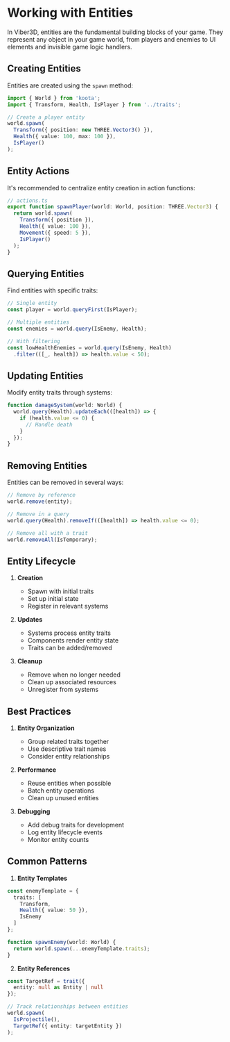 # Working with Entities

In Viber3D, entities are the fundamental building blocks of your game. They represent any object in your game world, from players and enemies to UI elements and invisible game logic handlers.

## Creating Entities

Entities are created using the `spawn` method:

```typescript
import { World } from 'koota';
import { Transform, Health, IsPlayer } from '../traits';

// Create a player entity
world.spawn(
  Transform({ position: new THREE.Vector3() }),
  Health({ value: 100, max: 100 }),
  IsPlayer()
);
```

## Entity Actions

It's recommended to centralize entity creation in action functions:

```typescript
// actions.ts
export function spawnPlayer(world: World, position: THREE.Vector3) {
  return world.spawn(
    Transform({ position }),
    Health({ value: 100 }),
    Movement({ speed: 5 }),
    IsPlayer()
  );
}
```

## Querying Entities

Find entities with specific traits:

```typescript
// Single entity
const player = world.queryFirst(IsPlayer);

// Multiple entities
const enemies = world.query(IsEnemy, Health);

// With filtering
const lowHealthEnemies = world.query(IsEnemy, Health)
  .filter(([_, health]) => health.value < 50);
```

## Updating Entities

Modify entity traits through systems:

```typescript
function damageSystem(world: World) {
  world.query(Health).updateEach(([health]) => {
    if (health.value <= 0) {
      // Handle death
    }
  });
}
```

## Removing Entities

Entities can be removed in several ways:

```typescript
// Remove by reference
world.remove(entity);

// Remove in a query
world.query(Health).removeIf(([health]) => health.value <= 0);

// Remove all with a trait
world.removeAll(IsTemporary);
```

## Entity Lifecycle

1. **Creation**
   - Spawn with initial traits
   - Set up initial state
   - Register in relevant systems

2. **Updates**
   - Systems process entity traits
   - Components render entity state
   - Traits can be added/removed

3. **Cleanup**
   - Remove when no longer needed
   - Clean up associated resources
   - Unregister from systems

## Best Practices

1. **Entity Organization**
   - Group related traits together
   - Use descriptive trait names
   - Consider entity relationships

2. **Performance**
   - Reuse entities when possible
   - Batch entity operations
   - Clean up unused entities

3. **Debugging**
   - Add debug traits for development
   - Log entity lifecycle events
   - Monitor entity counts

## Common Patterns

1. **Entity Templates**
```typescript
const enemyTemplate = {
  traits: [
    Transform,
    Health({ value: 50 }),
    IsEnemy
  ]
};

function spawnEnemy(world: World) {
  return world.spawn(...enemyTemplate.traits);
}
```

2. **Entity References**
```typescript
const TargetRef = trait({
  entity: null as Entity | null
});

// Track relationships between entities
world.spawn(
  IsProjectile(),
  TargetRef({ entity: targetEntity })
);
``` 